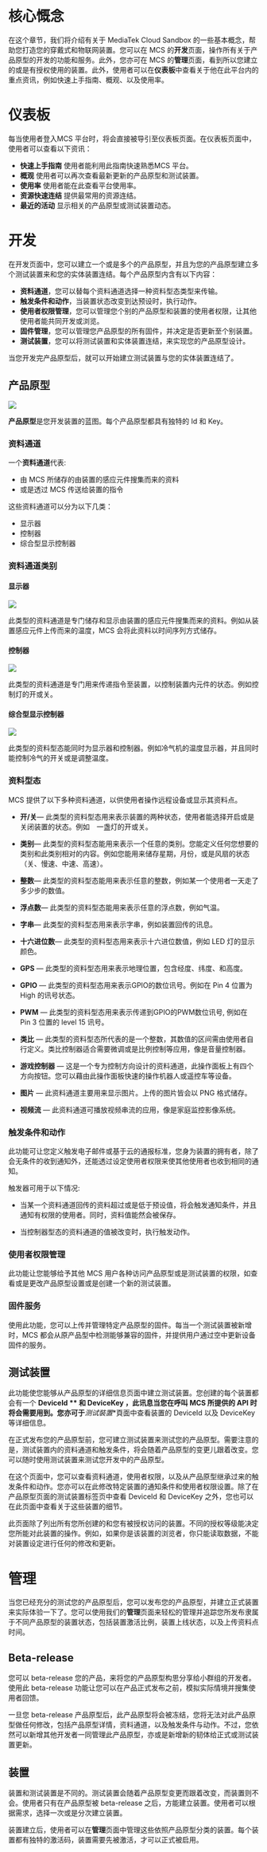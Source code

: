 # 核心慨念

在这个章节，我们将介绍有关于 MediaTek Cloud Sandbox  的一些基本概念，帮助您打造您的穿戴式和物联网装置。您可以在 MCS 的**开发**页面，操作所有关于产品原型的开发的功能和服务。此外，您亦可在 MCS 的**管理**页面，看到所以您建立的或是有授权使用的装置。此外，使用者可以在**仪表板**中查看关于他在此平台内的重点资讯，例如快速上手指南、概观、以及使用率。


# 仪表板

每当使用者登入MCS 平台时，将会直接被导引至仪表板页面。在仪表板页面中，使用者可以查看以下资讯：


* **快速上手指南** 使用者能利用此指南快速熟悉MCS 平台。
* **概观** 使用者可以再次查看最新更新的产品原型和测试装置。
* **使用率** 使用者能在此查看平台使用率。
* **资源快速连结** 提供最常用的资源连结。
* **最近的活动** 显示相关的产品原型或测试装置动态。

# 开发

在开发页面中，您可以建立一个或是多个的产品原型，并且为您的产品原型建立多个测试装置来和您的实体装置连结。每个产品原型内含有以下内容：


- **资料通道**，您可以替每个资料通道选择一种资料型态类型来传输。
- **触发条件和动作**，当装置状态改变到达预设时，执行动作。
- **使用者权限管理**，您可以管理您个别的产品原型和装置的使用者权限，让其他使用者能共同开发或浏览。
- **固件管理**，您可以管理您产品原型的所有固件，并决定是否更新至个别装置。
- **测试装置**，您可以将测试装置和实体装置连结，来实现您的产品原型设计。

当您开发完产品原型后，就可以开始建立测试装置与您的实体装置连结了。

## 产品原型


![](../images/Key_concept/img_keyconcept_01.png)

**产品原型**是您开发装置的蓝图。每个产品原型都具有独特的 Id 和 Key。

### 资料通道

一个**资料通道**代表:
- 由 MCS 所储存的由装置的感应元件搜集而来的资料
- 或是透过 MCS 传送给装置的指令


这些资料通道可以分为以下几类：
- 显示器
- 控制器
- 综合型显示控制器

### 资料通道类别

#### 显示器

![](../images/Key_concept/img_keyconcept_02.png)

此类型的资料通道是专门储存和显示由装置的感应元件搜集而来的资料。例如从装置感应元件上传而来的温度，MCS 会将此资料以时间序列方式储存。


#### 控制器

![](../images/Key_concept/img_keyconcept_03.png)

此类型的资料通道是专门用来传递指令至装置，以控制装置内元件的状态。例如控制灯的开或关。


#### 综合型显示控制器

![](../images/Key_concept/img_keyconcept_04.png)

此类型的资料型态能同时为显示器和控制器。例如冷气机的温度显示器，并且同时能控制冷气的开关或是调整温度。


### 资料型态

MCS 提供了以下多种资料通道，以供使用者操作远程设备或显示其资料点。

- **开/关**— 此类型的资料型态用来表示装置的两种状态，使用者能选择开启或是关闭装置的状态。例如　一盏灯的开或关。

- **类别**— 此类型的资料型态能用来表示一个任意的类别。您能定义任何您想要的类别和此类别相对的内容。例如您能用来储存星期，月份，或是风扇的状态（关、慢速、中速、高速）。

- **整数**— 此类型的资料型态能用来表示任意的整数，例如某一个使用者一天走了多少步的数值。

- **浮点数**— 此类型的资料型态能用来表示任意的浮点数，例如气温。

- **字串**— 此类型的资料型态用来表示字串，例如装置回传的讯息。

- **十六进位数**— 此类型的资料型态用来表示十六进位数值，例如 LED 灯的显示颜色。

- **GPS** — 此类型的资料型态用来表示地理位置，包含经度、纬度、和高度。

- **GPIO** — 此类型的资料型态用来表示GPIO的数位讯号。例如在 Pin 4 位置为 High 的讯号状态。

- **PWM** — 此类型的资料型态用来表示传递到GPIO的PWM数位讯号, 例如在 Pin 3 位置的 level 15 讯号。

- **类比** — 此类型的资料型态所代表的是一个整数，其数值的区间需由使用者自行定义。类比控制器适合需要微调或是比例控制等应用，像是音量控制器。

- **游戏控制器** — 这是一个专为控制方向设计的资料通道，此操作面板上有四个方向按钮。您可以藉由此操作面板快速的操作机器人或遥控车等设备。

- **图片** — 此资料通道主要用来显示图片。上传的图片皆会以 PNG 格式储存。

- **视频流** — 此资料通道可播放视频串流的应用，像是家庭监控影像系统。


### 触发条件和动作

此功能可让您定义触发电子邮件或基于云的通报标准，您身为装置的拥有者，除了会无条件的收到通知外，还能透过设定使用者权限来使其他使用者也收到相同的通知。

触发器可用于以下情况:

- 当某一个资料通道回传的资料超过或是低于预设值，将会触发通知条件，并且通知有权限的使用者。同时，资料值能然会被保存。

- 当控制器型态的资料通道的值被改变时，执行触发动作。


### 使用者权限管理

此功能让您能够给予其他 MCS 用户各种访问产品原型或是测试装置的权限，如查看或是更改产品原型设置或是创建一个新的测试装置。


### 固件服务

使用此功能，您可以上传并管理特定产品原型的固件。每当一个测试装置被新增时，MCS 都会从原产品型中检测能够兼容的固件，并提供用户通过空中更新设备固件的服务。



## 测试装置

此功能使您能够从产品原型的详细信息页面中建立测试装置。您创建的每个装置都会有一个 **DeviceId ** 和 **DeviceKey** ，此讯息当您在呼叫 MCS 所提供的 API 时将会需要用到。您亦可于***测试裝置**頁面中查看装置的 DeviceId 以及 DeviceKey 等详细信息。

在正式发布您的产品原型前，您可建立测试装置来测试您的产品原型。需要注意的是，测试装置内的资料通道和触发条件，将会随着产品原型的变更儿跟着改变。您可以随时使用测试装置来测试您开发中的产品原型。

在这个页面中，您可以查看资料通道，使用者权限，以及从产品原型继承过来的触发条件和动作。您亦可以在此修改特定装置的通知条件和使用者权限设置。除了在产品原型页面的测试装置标签页中查看 DeviceId 和 DeviceKey 之外，您也可以在此页面中查看关于这些装置的细节。

此页面除了列出所有您所创建的和您有被授权访问的装置。不同的授权等级能决定您所能对此装置的操作。例如，如果你是该装置的浏览者，你只能读取数据，不能对装置设定进行任何的修改和更新。

# 管理

当您已经充分的测试您的产品原型后，您可以发布您的产品原型，并建立正式装置来实际体验一下了。您可以使用我们的**管理**页面来轻松的管理并追踪您所发布隶属于不同产品原型的装置状态，包括装置激活比例，装置上线状态，以及上传资料点时间。


## Beta-release

您可以 beta-release 您的产品，来将您的产品原型构思分享给小群组的开发者。使用此 beta-release 功能让您可以在产品正式发布之前，模拟实际情境并搜集使用者回馈。


一旦您 beta-release 产品原型后，此产品原型将会被冻结，您将无法对此产品原型做任何修改，包括产品原型详情，资料通道，以及触发条件与动作。不过，您依然可以新增其他开发者一同管理此产品原型，亦或是新增新的韧体给正式或测试装置更新。


## 装置

装置和测试装置是不同的。测试装置会随着产品原型变更而跟着改变，而装置则不会。使用者只有在产品原型被 beta-release 之后，方能建立装置。使用者可以根据需求，选择一次或是分次建立装置。

装置建立后，使用者可以在**管理**页面中管理这些依照产品原型分类的装置。每个装置都有独特的激活码，装置需要先被激活，才可以正式被启用。


